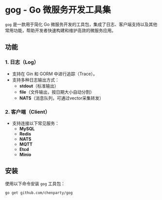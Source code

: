 # gog - Go 微服务开发工具集

`gog` 是一款用于简化 Go 微服务开发的工具包，集成了日志、客户端支持以及其他常用功能，帮助开发者快速构建和维护高效的微服务应用。

## 功能

### 1. **日志（Log）**
- 支持在 Gin 和 GORM 中进行追踪（Trace）。
- 支持多种日志输出方式：
  - **stdout**（标准输出）
  - **file**（文件输出，按日期大小自动分割）
  - **NATS**（消息队列，可通过vector采集转发）

### 2. **客户端（Client）**
- 支持连接以下常见服务：
  - **MySQL**
  - **Redis**
  - **NATS**
  - **MQTT**
  - **Etcd**
  - **Minio**

## 安装

使用以下命令安装 `gog` 工具包：

```shell
go get github.com/chenparty/gog
